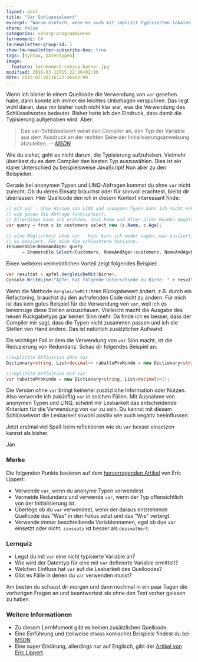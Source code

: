 ```yaml
---
layout: post
title: "Var Schluesselwort"
excerpt: "Warum einfach, wenn es auch mit implizit typisierten lokalen Variablen geht?"
share: false
categories: csharp-programmieren
lernmoment: C#
lm-newsletter-group-id: 1
show-lm-newsletter-subscribe-box: true
tags: [Syntax, Datentypen]
image:
  feature: lernmoment-csharp-banner.jpg
modified: 2016-03-11T15:22:36+02:00
date: 2015-07-26T16:22:36+02:00
---
```


Wenn ich bisher in einem Quellcode die Verwendung von `var` gesehen habe, dann konnte ich immer ein leichtes Unbehagen verspühren. Das liegt wohl daran, dass mir bisher noch nicht klar war, was die Verwendung des Schlüsselwortes bedeutet. Bisher hatte ich den Eindruck, dass damit die Typisierung aufgehoben wird. Aber:

> Das var-Schlüsselwort weist den Compiler an, den Typ der Variable aus dem Ausdruck an der rechten Seite der Initialisierungsanweisung abzuleiten.
> -- <cite>[MSDN](https://msdn.microsoft.com/de-de/library/bb384061.aspx)</cite>

Wie du siehst, geht es nicht darum, die Typisierung aufzuheben. Vielmehr überlässt du es dem Compiler den besten Typ auszuwählen. Dies ist ein klarer Unterschied zu beispielsweise JavaScript! Nun aber zu den Beispielen.

Gerade bei anonymen Typen und LINQ-Abfragen kommst du ohne `var` nicht zurecht. Ob du deren Einsatz brauchst oder für sinnvoll erachtest, bleibt dir überlassen. Hier Quellcode den ich in diesem Kontext interessant finde:

```cs
// mit var - ohne Wissen von LINQ und anonymen Typen kann ich nicht erklären
// wie genau die Abfrage funktioniert.
// Allerdings kann ich erahnen, dass Name und Alter aller Kunden abgefragt wird.
var query = from c in customers select new {c.Name, c.Age};

// eine Möglichkeit ohne var - hier kann ich weder sagen, was passiert, noch wie
// es passiert. Für mich die schlechtere Variante.
IEnumerable<NameAndAge> query 
      = Enumerable.Select<Customers, NameAndAge>(customers, NameAndAgeExtractor);
```

Einen weiteren vermeintlichen Vorteil zeigt folgendes Beispiel:

```cs
var resultat = apfel.VergleicheMit(birne);
Console.WriteLine("Apfel hat folgende Unterschiede zu Birne: " + resultat.ToString());
```

Wenn die Methode `VergleicheMit` ihren Rückgabewert ändert, z.B. durch ein Refactoring, brauchst du den aufrufenden Code nicht zu ändern. Für mich ist das kein gutes Beispiel für die Verwendung von `var`, weil ich es bevorzuge diese Stellen anzuschauen. Vielleicht macht die Ausgabe des neuen Rückgabetyps gar keinen Sinn mehr. Da finde ich es besser, dass der Compiler mir sagt, dass die Typen nicht zusammen passen und ich die Stellen von Hand ändere. Das ist natürlich zusätzlicher Aufwand.

Ein wichtiger Fall in dem die Verwendung von `var` Sinn macht, ist die Reduzierung von Redundanz. Schau dir folgendes Beispiel an:

```cs
//explizite Definition ohne var
Dictionary<string, List<decimal>> rabatteProKunde = new Dictionary<string, List<decimal>>();

//implizite Definition mit var
var rabatteProKunde = new Dictionary<string, List<decimal>>();
```

Die Version ohne `var` bringt keinerlei zusätzliche Information oder Nutzen. Also verwende ich zukünftig `var` in solchen Fällen. Mit Ausnahme von anonymen Typen und LINQ, scheint mir Lesbarkeit das entscheidende Kriterium für die Verwendung von `var` zu sein. Du kannst mit diesem Schlüsselwort die Lesbarkeit sowohl positiv wie auch negativ beeinflussen.

Jetzt erstmal viel Spaß beim reflektieren wie du `var` besser einsetzen kannst als bisher.

Jan


### Merke

Die folgenden Punkte basieren auf dem [hervorragenden Artikel](http://blogs.msdn.com/b/ericlippert/archive/2011/04/20/uses-and-misuses-of-implicit-typing.aspx) von Eric Lippert: 

-	Verwende `var`, wenn du anonyme Typen verwendest.
-	Vermeide Redundanz und verwende `var`, wenn der Typ offensichtlich von der Initialisierung ist.
-	Überlege ob du `var` verwendest, wenn der daraus entstehende Quellcode das "Was" in den Fokus setzt und das "Wie" verbirgt.
-	Verwende *immer* beschreibende Variablennamen, egal ob due `var` einsetzt oder nicht. `zinssatz` ist besser als `dezimalWert`.

### Lernquiz

-	Legst du mit `var` eine nicht typisierte Variable an?
-	Wie wird der Datentyp für eine mit `var` definierte Variable ermittelt?
-	Welchen Einfluss hat `var` auf die Lesbarkeit des Quellcodes?
-	Gibt es Fälle in denen du `var` verwenden musst?

Am besten du schaust dir morgen und dann nochmal in ein paar Tagen die vorherigen Fragen an und beantwortest sie ohne den Text vorher gelesen zu haben.

### Weitere Informationen

-	Zu diesem LernMoment gibt es keinen zusätzlichen Quellcode.
-	Eine Einführung und (teilweise etwas komische) Beispiele findest du bei [MSDN](https://msdn.microsoft.com/de-de/library/bb384061.aspx)
-	Eine super Erklärung, allerdings nur auf Englisch, gibt der [Artikel von Eric Lippert](http://blogs.msdn.com/b/ericlippert/archive/2011/04/20/uses-and-misuses-of-implicit-typing.aspx).
